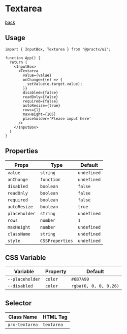 # Textarea
[back](./index.md)

## Usage
```tsx
import { InputBox, Textarea } from '@practx/ui';

function App() {
  return (
    <InputBox>
      <Textarea
        value={value}
        onChange={(e) => {
          setValue(e.target.value);
        }}
        disabled={false}
        readOnly={false}
        required={false}
        autoResize={true}
        rows={1}
        maxHeight={105}
        placeholder='Please input here'
      />
    </InputBox>
  )
}
```

## Properties
| Props         | Type            | Default     |
|---------------|-----------------|-------------|
| `value`       | `string`        | `undefined` |
| `onChange`    | `function`      | `undefined` |
| `disabled`    | `boolean`       | `false`     |
| `readOnly`    | `boolean`       | `false`     |
| `required`    | `boolean`       | `false`     |
| `autoResize`  | `boolean`       | `true`      |
| `placeholder` | `string`        | `undefined` |
| `rows`        | `number`        | `1`         |
| `maxHeight`   | `number`        | `undefined` |
| `className`   | `string`        | `undefined` |
| `style`       | `CSSProperties` | `undefined` |

## CSS Variable
| Variable         | Property | Default               |
|------------------|----------|-----------------------|
| `--placeholder`  | `color`  | `#6B7A90`             |
| `--disabled`     | `color`  | `rgba(0, 0, 0, 0.26)` |

## Selector
| Class Name     | HTML Tag   |
|----------------|------------|
| `prx-textarea` | `textarea` |
